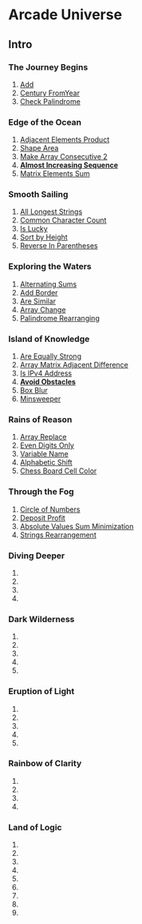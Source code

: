 # Arcade Universe

## Intro

### The Journey Begins

1. [Add](Add.java)
1. [Century FromYear](CenturyFromYear.java)
1. [Check Palindrome](CheckPalindrome.java)

### Edge of the Ocean

1. [Adjacent Elements Product](AdjacentElementsProduct.java)
1. [Shape Area](ShapeArea.java)
1. [Make Array Consecutive 2](MakeArrayConsecutive2.java)
1. **[Almost Increasing Sequence](AlmostIncreasingSequence.java)**
1. [Matrix Elements Sum](MatrixElementsSum.java)

### Smooth Sailing

1. [All Longest Strings](AllLongestStrings.java)
1. [Common Character Count](CommonCharacterCount.java)
1. [Is Lucky](IsLucky.java)
1. [Sort by Height](SortbyHeight.java)
1. [Reverse In Parentheses](ReverseInParentheses.java)

### Exploring the Waters

1. [Alternating Sums](AlternatingSums.java)
1. [Add Border](AddBorder.java)
1. [Are Similar](AreSimilar.java)
1. [Array Change](ArrayChange.java)
1. [Palindrome Rearranging](PalindromeRearranging.java)

### Island of Knowledge

1. [Are Equally Strong](AreEquallyStrong.java)
1. [Array Matrix Adjacent Difference](ArrayMatrixAdjacentDifference.java)
1. [Is IPv4 Address](IsIPv4Address.java)
1. **[Avoid Obstacles](AvoidObstacles.java)**
1. [Box Blur](BoxBlur.java)
1. [Minsweeper](Minsweeper.java)

### Rains of Reason

1. [Array Replace](ArrayReplace.java)
1. [Even Digits Only](EvenDigitsOnly.java)
1. [Variable Name](VariableName.java)
1. [Alphabetic Shift](AlphabeticShift.java)
1. [Chess Board Cell Color](ChessBoardCellColor.java)

### Through the Fog

1. [Circle of Numbers](CircleofNumbers.java)
1. [Deposit Profit](DepositProfit.java)
1. [Absolute Values Sum Minimization](AbsoluteValuesSumMinimization.java)
1. [Strings Rearrangement](StringsRearrangement.java)

### Diving Deeper

1. [](.java)
1. [](.java)
1. [](.java)
1. [](.java)

### Dark Wilderness

1. [](.java)
1. [](.java)
1. [](.java)
1. [](.java)
1. [](.java)

### Eruption of Light

1. [](.java)
1. [](.java)
1. [](.java)
1. [](.java)
1. [](.java)

### Rainbow of Clarity

1. [](.java)
1. [](.java)
1. [](.java)
1. [](.java)

### Land of Logic

1. [](.java)
1. [](.java)
1. [](.java)
1. [](.java)
1. [](.java)
1. [](.java)
1. [](.java)
1. [](.java)
1. [](.java)
